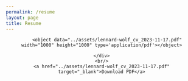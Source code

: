 ```yaml
---
permalink: /resume
layout: page
title: Resume
---
```

<div>
    <div align="center">

        <object data="../assets/lennard-wolf_cv_2023-11-17.pdf" width="1000" height="1000" type='application/pdf'></object>

    </div>
    <br/>
    <a href="../assets/lennard-wolf_cv_2023-11-17.pdf" target="_blank">Download PDF</a>
</div>
